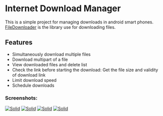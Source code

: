 # Internet Download Manager

This is a simple project for managing downloads in android smart phones. [FileDownloader](https://github.com/lingochamp/FileDownloader) is the library use for downloading files.

## Features
- Simultaneously download multiple files
- Download multipart of a file
- View downloaded files and delete list
- Check the link before starting the download: Get the file size and validity of download link
- Limit download speed
- Schedule downloads

### Screenshots:

[![Solid](http://www.erfanjazebnikoo.com/downloads/idm1_lq.jpg)](http://www.erfanjazebnikoo.com/downloads/idm1.jpg)
[![Solid](http://www.erfanjazebnikoo.com/downloads/idm3_lq.jpg)](http://www.erfanjazebnikoo.com/downloads/idm3.jpg)
[![Solid](http://www.erfanjazebnikoo.com/downloads/idm4_lq.jpg)](http://www.erfanjazebnikoo.com/downloads/idm4.jpg)
[![Solid](http://www.erfanjazebnikoo.com/downloads/idm5_lq.jpg)](http://www.erfanjazebnikoo.com/downloads/idm5.jpg)
